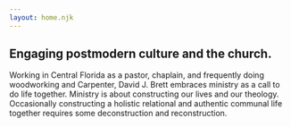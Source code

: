 ```yaml
---
layout: home.njk
---
```

## Engaging postmodern culture and the church.

Working in Central Florida as a pastor, chaplain, and frequently doing woodworking and Carpenter, David J. Brett embraces ministry as a call to do life together. Ministry is about constructing our lives and our theology. Occasionally constructing a holistic relational and authentic communal life together requires some deconstruction and reconstruction.
